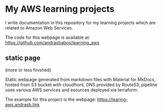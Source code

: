 # My AWS learning projects

I write documentation in this repository for my learning projects which are related to Amazon Web Services.

The code for this webpage is available at: <https://github.com/andrasbabos/learning_aws>

## static page

(more or less finished)

Static webpage generated from markdown files with Material for MkDocs, hosted from S3 bucket with cloudfront, DNS provided by Route53, pipeline uses various AWS services and esources deployed via terraform.

The example for this project is the webpage: <https://learing-aws.andrasb.link>
